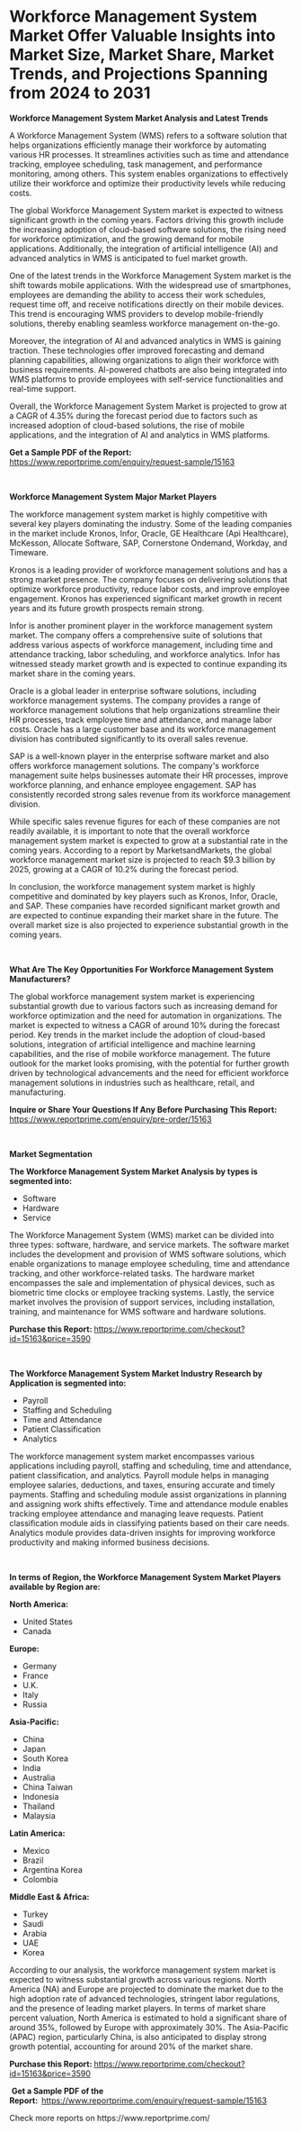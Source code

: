 <p><h1>Workforce Management System Market Offer Valuable Insights into Market Size, Market Share, Market Trends, and Projections Spanning from 2024 to 2031</h1></p><p><strong>Workforce Management System Market Analysis and Latest Trends</strong></p>
<p><p>A Workforce Management System (WMS) refers to a software solution that helps organizations efficiently manage their workforce by automating various HR processes. It streamlines activities such as time and attendance tracking, employee scheduling, task management, and performance monitoring, among others. This system enables organizations to effectively utilize their workforce and optimize their productivity levels while reducing costs.</p><p>The global Workforce Management System market is expected to witness significant growth in the coming years. Factors driving this growth include the increasing adoption of cloud-based software solutions, the rising need for workforce optimization, and the growing demand for mobile applications. Additionally, the integration of artificial intelligence (AI) and advanced analytics in WMS is anticipated to fuel market growth.</p><p>One of the latest trends in the Workforce Management System market is the shift towards mobile applications. With the widespread use of smartphones, employees are demanding the ability to access their work schedules, request time off, and receive notifications directly on their mobile devices. This trend is encouraging WMS providers to develop mobile-friendly solutions, thereby enabling seamless workforce management on-the-go.</p><p>Moreover, the integration of AI and advanced analytics in WMS is gaining traction. These technologies offer improved forecasting and demand planning capabilities, allowing organizations to align their workforce with business requirements. AI-powered chatbots are also being integrated into WMS platforms to provide employees with self-service functionalities and real-time support.</p><p>Overall, the Workforce Management System Market is projected to grow at a CAGR of 4.35% during the forecast period due to factors such as increased adoption of cloud-based solutions, the rise of mobile applications, and the integration of AI and analytics in WMS platforms.</p></p>
<p><strong>Get a Sample PDF of the Report:&nbsp;</strong> <a href="https://www.reportprime.com/enquiry/request-sample/15163">https://www.reportprime.com/enquiry/request-sample/15163</a></p>
<p>&nbsp;</p>
<p><strong>Workforce Management System Major Market Players</strong></p>
<p><p>The workforce management system market is highly competitive with several key players dominating the industry. Some of the leading companies in the market include Kronos, Infor, Oracle, GE Healthcare (Api Healthcare), McKesson, Allocate Software, SAP, Cornerstone Ondemand, Workday, and Timeware.</p><p>Kronos is a leading provider of workforce management solutions and has a strong market presence. The company focuses on delivering solutions that optimize workforce productivity, reduce labor costs, and improve employee engagement. Kronos has experienced significant market growth in recent years and its future growth prospects remain strong.</p><p>Infor is another prominent player in the workforce management system market. The company offers a comprehensive suite of solutions that address various aspects of workforce management, including time and attendance tracking, labor scheduling, and workforce analytics. Infor has witnessed steady market growth and is expected to continue expanding its market share in the coming years.</p><p>Oracle is a global leader in enterprise software solutions, including workforce management systems. The company provides a range of workforce management solutions that help organizations streamline their HR processes, track employee time and attendance, and manage labor costs. Oracle has a large customer base and its workforce management division has contributed significantly to its overall sales revenue.</p><p>SAP is a well-known player in the enterprise software market and also offers workforce management solutions. The company's workforce management suite helps businesses automate their HR processes, improve workforce planning, and enhance employee engagement. SAP has consistently recorded strong sales revenue from its workforce management division.</p><p>While specific sales revenue figures for each of these companies are not readily available, it is important to note that the overall workforce management system market is expected to grow at a substantial rate in the coming years. According to a report by MarketsandMarkets, the global workforce management market size is projected to reach $9.3 billion by 2025, growing at a CAGR of 10.2% during the forecast period.</p><p>In conclusion, the workforce management system market is highly competitive and dominated by key players such as Kronos, Infor, Oracle, and SAP. These companies have recorded significant market growth and are expected to continue expanding their market share in the future. The overall market size is also projected to experience substantial growth in the coming years.</p></p>
<p>&nbsp;</p>
<p><strong>What Are The Key Opportunities For Workforce Management System Manufacturers?</strong></p>
<p><p>The global workforce management system market is experiencing substantial growth due to various factors such as increasing demand for workforce optimization and the need for automation in organizations. The market is expected to witness a CAGR of around 10% during the forecast period. Key trends in the market include the adoption of cloud-based solutions, integration of artificial intelligence and machine learning capabilities, and the rise of mobile workforce management. The future outlook for the market looks promising, with the potential for further growth driven by technological advancements and the need for efficient workforce management solutions in industries such as healthcare, retail, and manufacturing.</p></p>
<p><strong>Inquire or Share Your Questions If Any Before Purchasing This Report:</strong> <a href="https://www.reportprime.com/enquiry/pre-order/15163">https://www.reportprime.com/enquiry/pre-order/15163</a></p>
<p>&nbsp;</p>
<p><strong>Market Segmentation</strong></p>
<p><strong>The Workforce Management System Market Analysis by types is segmented into:</strong></p>
<p><ul><li>Software</li><li>Hardware</li><li>Service</li></ul></p>
<p><p>The Workforce Management System (WMS) market can be divided into three types: software, hardware, and service markets. The software market includes the development and provision of WMS software solutions, which enable organizations to manage employee scheduling, time and attendance tracking, and other workforce-related tasks. The hardware market encompasses the sale and implementation of physical devices, such as biometric time clocks or employee tracking systems. Lastly, the service market involves the provision of support services, including installation, training, and maintenance for WMS software and hardware solutions.</p></p>
<p><strong>Purchase this Report:&nbsp;</strong><a href="https://www.reportprime.com/checkout?id=15163&price=3590">https://www.reportprime.com/checkout?id=15163&price=3590</a></p>
<p>&nbsp;</p>
<p><strong>The Workforce Management System Market Industry Research by Application is segmented into:</strong></p>
<p><ul><li>Payroll</li><li>Staffing and Scheduling</li><li>Time and Attendance</li><li>Patient Classification</li><li>Analytics</li></ul></p>
<p><p>The workforce management system market encompasses various applications including payroll, staffing and scheduling, time and attendance, patient classification, and analytics. Payroll module helps in managing employee salaries, deductions, and taxes, ensuring accurate and timely payments. Staffing and scheduling module assist organizations in planning and assigning work shifts effectively. Time and attendance module enables tracking employee attendance and managing leave requests. Patient classification module aids in classifying patients based on their care needs. Analytics module provides data-driven insights for improving workforce productivity and making informed business decisions.</p></p>
<p>&nbsp;</p>
<p><strong>In terms of Region, the Workforce Management System Market Players available by Region are:</strong></p>
<p>
    <p> <strong> North America: </strong>
        <ul>
            <li>United States</li>
            <li>Canada</li>
        </ul>
        </p> 
    <p> <strong> Europe: </strong>
        <ul>
            <li>Germany</li>
            <li>France</li>
            <li>U.K.</li>
            <li>Italy</li>
            <li>Russia</li>
        </ul>
        </p> 
    <p> <strong> Asia-Pacific: </strong>
        <ul>
            <li>China</li>
            <li>Japan</li>
            <li>South Korea</li>
            <li>India</li>
            <li>Australia</li>
            <li>China Taiwan</li>
            <li>Indonesia</li>
            <li>Thailand</li>
            <li>Malaysia</li>
        </ul>
        </p> 
    <p> <strong> Latin America: </strong>
        <ul>
            <li>Mexico</li>
            <li>Brazil</li>
            <li>Argentina Korea</li>
            <li>Colombia</li>
        </ul>
        </p> 
    <p> <strong> Middle East & Africa: </strong>
        <ul>
            <li>Turkey</li>
            <li>Saudi</li>
            <li>Arabia</li>
            <li>UAE</li>
            <li>Korea</li>
        </ul>
    </p>
    </p>
<p><p>According to our analysis, the workforce management system market is expected to witness substantial growth across various regions. North America (NA) and Europe are projected to dominate the market due to the high adoption rate of advanced technologies, stringent labor regulations, and the presence of leading market players. In terms of market share percent valuation, North America is estimated to hold a significant share of around 35%, followed by Europe with approximately 30%. The Asia-Pacific (APAC) region, particularly China, is also anticipated to display strong growth potential, accounting for around 20% of the market share.</p></p>
<p><strong>Purchase this Report: </strong><a href="https://www.reportprime.com/checkout?id=15163&price=3590">https://www.reportprime.com/checkout?id=15163&price=3590</a></p>
<p>&nbsp;<strong>Get a Sample PDF of the Report:&nbsp;&nbsp;</strong><a href="https://www.reportprime.com/enquiry/request-sample/15163">https://www.reportprime.com/enquiry/request-sample/15163</a></p>
<p><strong></strong></p>
<p>Check more reports on https://www.reportprime.com/</p>